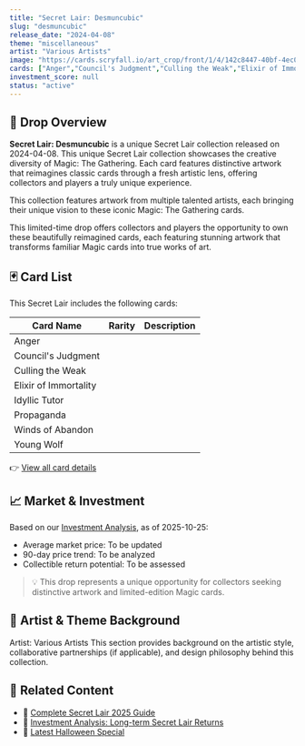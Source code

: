 ```yaml
---
title: "Secret Lair: Desmuncubic"
slug: "desmuncubic"
release_date: "2024-04-08"
theme: "miscellaneous"
artist: "Various Artists"
image: "https://cards.scryfall.io/art_crop/front/1/4/142c8447-40bf-4ec0-8a93-0810ade9ec88.jpg?1712700645"
cards: ["Anger","Council's Judgment","Culling the Weak","Elixir of Immortality","Idyllic Tutor","Propaganda","Winds of Abandon","Young Wolf"]
investment_score: null
status: "active"
---
```


## 💠 Drop Overview
**Secret Lair: Desmuncubic** is a unique Secret Lair collection released on 2024-04-08. This unique Secret Lair collection showcases the creative diversity of Magic: The Gathering. Each card features distinctive artwork that reimagines classic cards through a fresh artistic lens, offering collectors and players a truly unique experience.

This collection features artwork from multiple talented artists, each bringing their unique vision to these iconic Magic: The Gathering cards.

This limited-time drop offers collectors and players the opportunity to own these beautifully reimagined cards, each featuring stunning artwork that transforms familiar Magic cards into true works of art.

## 🃏 Card List
This Secret Lair includes the following cards:

| Card Name | Rarity | Description |
|-----------|---------|-------------|
| Anger |  |  |
| Council's Judgment |  |  |
| Culling the Weak |  |  |
| Elixir of Immortality |  |  |
| Idyllic Tutor |  |  |
| Propaganda |  |  |
| Winds of Abandon |  |  |
| Young Wolf |  |  |

👉 [View all card details](/cards?drop=desmuncubic)

## 📈 Market & Investment
Based on our [Investment Analysis](/investment/desmuncubic), as of 2025-10-25:
- Average market price: To be updated
- 90-day price trend: To be analyzed
- Collectible return potential: To be assessed

> 💡 This drop represents a unique opportunity for collectors seeking distinctive artwork and limited-edition Magic cards.

## 🎨 Artist & Theme Background
Artist: Various Artists
This section provides background on the artistic style, collaborative partnerships (if applicable), and design philosophy behind this collection.

## 🔗 Related Content
- 📰 [Complete Secret Lair 2025 Guide](/news/secret-lair-2025-complete-guide)
- 💼 [Investment Analysis: Long-term Secret Lair Returns](/investment)
- 🎃 [Latest Halloween Special](/drops/secret-scare-superdrop-2025)